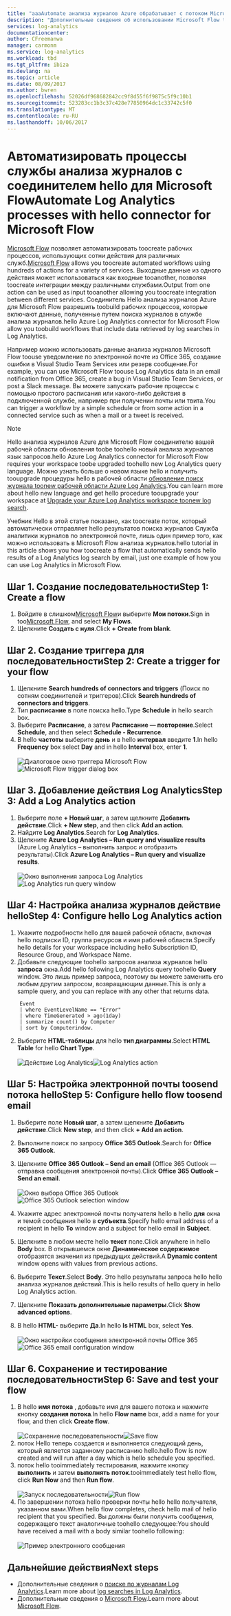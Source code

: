 ```yaml
---
title: "aaaAutomate анализа журналов Azure обрабатывает с потоком Microsoft"
description: "Дополнительные сведения об использовании Microsoft Flow tooquickly автоматизации повторяющихся процессов с помощью соединителя Azure Log Analytics hello."
services: log-analytics
documentationcenter: 
author: CFreemanwa
manager: carmonm
ms.service: log-analytics
ms.workload: tbd
ms.tgt_pltfrm: ibiza
ms.devlang: na
ms.topic: article
ms.date: 08/09/2017
ms.author: bwren
ms.openlocfilehash: 52026df968682842cc9f8d55f6f9875c5f9c10b1
ms.sourcegitcommit: 523283cc1b3c37c428e77850964dc1c33742c5f0
ms.translationtype: MT
ms.contentlocale: ru-RU
ms.lasthandoff: 10/06/2017
---
```

# <a name="automate-log-analytics-processes-with-hello-connector-for-microsoft-flow"></a><span data-ttu-id="e944a-103">Автоматизировать процессы службы анализа журналов с соединителем hello для Microsoft Flow</span><span class="sxs-lookup"><span data-stu-id="e944a-103">Automate Log Analytics processes with hello connector for Microsoft Flow</span></span>
<span data-ttu-id="e944a-104">[Microsoft Flow](https://ms.flow.microsoft.com) позволяет автоматизировать toocreate рабочих процессов, использующих сотни действия для различных служб.</span><span class="sxs-lookup"><span data-stu-id="e944a-104">[Microsoft Flow](https://ms.flow.microsoft.com) allows you toocreate automated workflows using hundreds of actions for a variety of services.</span></span> <span data-ttu-id="e944a-105">Выходные данные из одного действия может использоваться как входные tooanother, позволяя toocreate интеграции между различными службами.</span><span class="sxs-lookup"><span data-stu-id="e944a-105">Output from one action can be used as input tooanother allowing you toocreate integration between different services.</span></span>  <span data-ttu-id="e944a-106">Соединитель Hello анализа журналов Azure для Microsoft Flow разрешить toobuild рабочих процессов, которые включают данные, полученные путем поиска журналов в службе анализа журналов.</span><span class="sxs-lookup"><span data-stu-id="e944a-106">hello Azure Log Analytics connector for Microsoft Flow allow you toobuild workflows that include data retrieved by log searches in Log Analytics.</span></span>

<span data-ttu-id="e944a-107">Например можно использовать данные анализа журналов Microsoft Flow toouse уведомление по электронной почте из Office 365, создание ошибки в Visual Studio Team Services или резерв сообщение.</span><span class="sxs-lookup"><span data-stu-id="e944a-107">For example, you can use Microsoft Flow toouse Log Analytics data in an email notification from Office 365, create a bug in Visual Studio Team Services, or post a Slack message.</span></span>  <span data-ttu-id="e944a-108">Вы можете запускать рабочие процессы с помощью простого расписания или какого-либо действия в подключенной службе, например при получении почты или твита.</span><span class="sxs-lookup"><span data-stu-id="e944a-108">You can trigger a workflow by a simple schedule or from some action in a connected service such as when a mail or a tweet is received.</span></span>  


> [!NOTE]
> <span data-ttu-id="e944a-109">Hello анализа журналов Azure для Microsoft Flow соединителю вашей рабочей области обновления toobe toohello новый анализа журналов язык запросов.</span><span class="sxs-lookup"><span data-stu-id="e944a-109">hello Azure Log Analytics connector for Microsoft Flow requires your workspace toobe upgraded toohello new Log Analytics query language.</span></span> <span data-ttu-id="e944a-110">Можно узнать больше о новом языке hello и получить tooupgrade процедуры hello в рабочей области [обновление поиск журнала toonew рабочей области Azure Log Analytics](log-analytics-log-search-upgrade.md).</span><span class="sxs-lookup"><span data-stu-id="e944a-110">You can learn more about hello new language and get hello procedure tooupgrade your workspace at [Upgrade your Azure Log Analytics workspace toonew log search](log-analytics-log-search-upgrade.md).</span></span>  

<span data-ttu-id="e944a-111">Учебник Hello в этой статье показано, как toocreate поток, который автоматически отправляет hello результатов поиска журналов Служба аналитики журналов по электронной почте, лишь один пример того, как можно использовать в Microsoft Flow анализа журналов.</span><span class="sxs-lookup"><span data-stu-id="e944a-111">hello tutorial in this article shows you how toocreate a flow that automatically sends hello results of a Log Analytics log search by email, just one example of how you can use Log Analytics in Microsoft Flow.</span></span> 


## <a name="step-1-create-a-flow"></a><span data-ttu-id="e944a-112">Шаг 1. Создание последовательности</span><span class="sxs-lookup"><span data-stu-id="e944a-112">Step 1: Create a flow</span></span>
1. <span data-ttu-id="e944a-113">Войдите в слишком[Microsoft Flow](http://flow.microsoft.com)и выберите **Мои потоки**.</span><span class="sxs-lookup"><span data-stu-id="e944a-113">Sign in too[Microsoft Flow](http://flow.microsoft.com), and select **My Flows**.</span></span>
2. <span data-ttu-id="e944a-114">Щелкните **Создать с нуля**.</span><span class="sxs-lookup"><span data-stu-id="e944a-114">Click **+ Create from blank**.</span></span>

## <a name="step-2-create-a-trigger-for-your-flow"></a><span data-ttu-id="e944a-115">Шаг 2. Создание триггера для последовательности</span><span class="sxs-lookup"><span data-stu-id="e944a-115">Step 2: Create a trigger for your flow</span></span>
1. <span data-ttu-id="e944a-116">Щелкните **Search hundreds of connectors and triggers** (Поиск по сотням соединителей и триггеров).</span><span class="sxs-lookup"><span data-stu-id="e944a-116">Click **Search hundreds of connectors and triggers**.</span></span>
2. <span data-ttu-id="e944a-117">Тип **расписание** в поле поиска hello.</span><span class="sxs-lookup"><span data-stu-id="e944a-117">Type **Schedule** in hello search box.</span></span>
3. <span data-ttu-id="e944a-118">Выберите **Расписание**, а затем **Расписание — повторение**.</span><span class="sxs-lookup"><span data-stu-id="e944a-118">Select **Schedule**, and then select **Schedule - Recurrence**.</span></span>
4. <span data-ttu-id="e944a-119">В hello **частоты** выберите **день** и в hello **интервал** введите **1**.</span><span class="sxs-lookup"><span data-stu-id="e944a-119">In hello **Frequency** box select **Day** and in hello **Interval** box, enter **1**.</span></span><br><br><span data-ttu-id="e944a-120">![Диалоговое окно триггера Microsoft Flow](media/log-analytics-flow-tutorial/flow01.png)</span><span class="sxs-lookup"><span data-stu-id="e944a-120">![Microsoft Flow trigger dialog box](media/log-analytics-flow-tutorial/flow01.png)</span></span>


## <a name="step-3-add-a-log-analytics-action"></a><span data-ttu-id="e944a-121">Шаг 3. Добавление действия Log Analytics</span><span class="sxs-lookup"><span data-stu-id="e944a-121">Step 3: Add a Log Analytics action</span></span>
1. <span data-ttu-id="e944a-122">Выберите поле **+ Новый шаг**, а затем щелкните **Добавить действие**.</span><span class="sxs-lookup"><span data-stu-id="e944a-122">Click **+ New step**, and then click **Add an action**.</span></span>
2. <span data-ttu-id="e944a-123">Найдите **Log Analytics**.</span><span class="sxs-lookup"><span data-stu-id="e944a-123">Search for **Log Analytics**.</span></span>
3. <span data-ttu-id="e944a-124">Щелкните **Azure Log Analytics – Run query and visualize results** (Azure Log Analytics – выполнить запрос и отобразить результаты).</span><span class="sxs-lookup"><span data-stu-id="e944a-124">Click **Azure Log Analytics – Run query and visualize results**.</span></span><br><br><span data-ttu-id="e944a-125">![Окно выполнения запроса Log Analytics](media/log-analytics-flow-tutorial/flow02.png)</span><span class="sxs-lookup"><span data-stu-id="e944a-125">![Log Analytics run query window](media/log-analytics-flow-tutorial/flow02.png)</span></span>

## <a name="step-4-configure-hello-log-analytics-action"></a><span data-ttu-id="e944a-126">Шаг 4: Настройка анализа журналов действие hello</span><span class="sxs-lookup"><span data-stu-id="e944a-126">Step 4: Configure hello Log Analytics action</span></span>

1. <span data-ttu-id="e944a-127">Укажите подробности hello для вашей рабочей области, включая hello подписки ID, группа ресурсов и имя рабочей области.</span><span class="sxs-lookup"><span data-stu-id="e944a-127">Specify hello details for your workspace including hello Subscription ID, Resource Group, and Workspace Name.</span></span>
2. <span data-ttu-id="e944a-128">Добавьте следующие toohello запросов анализа журналов hello **запроса** окна.</span><span class="sxs-lookup"><span data-stu-id="e944a-128">Add hello following Log Analytics query toohello **Query** window.</span></span>  <span data-ttu-id="e944a-129">Это лишь пример запроса, поэтому вы можете заменить его любым другим запросом, возвращающим данные.</span><span class="sxs-lookup"><span data-stu-id="e944a-129">This is only a sample query, and you can replace with any other that returns data.</span></span>
```
    Event
    | where EventLevelName == "Error" 
    | where TimeGenerated > ago(1day)
    | summarize count() by Computer
    | sort by Computerindow. 
```

2. <span data-ttu-id="e944a-130">Выберите **HTML-таблицы** для hello **тип диаграммы**.</span><span class="sxs-lookup"><span data-stu-id="e944a-130">Select **HTML Table** for hello **Chart Type**.</span></span><br><br><span data-ttu-id="e944a-131">![Действие Log Analytics](media/log-analytics-flow-tutorial/flow03.png)</span><span class="sxs-lookup"><span data-stu-id="e944a-131">![Log Analytics action](media/log-analytics-flow-tutorial/flow03.png)</span></span>

## <a name="step-5-configure-hello-flow-toosend-email"></a><span data-ttu-id="e944a-132">Шаг 5: Настройка электронной почты toosend потока hello</span><span class="sxs-lookup"><span data-stu-id="e944a-132">Step 5: Configure hello flow toosend email</span></span>

1. <span data-ttu-id="e944a-133">Выберите поле **Новый шаг**, а затем щелкните **Добавить действие**.</span><span class="sxs-lookup"><span data-stu-id="e944a-133">Click **New step**, and then click **+ Add an action**.</span></span>
2. <span data-ttu-id="e944a-134">Выполните поиск по запросу **Office 365 Outlook**.</span><span class="sxs-lookup"><span data-stu-id="e944a-134">Search for **Office 365 Outlook**.</span></span>
3. <span data-ttu-id="e944a-135">Щелкните **Office 365 Outlook – Send an email** (Office 365 Outlook — отправка сообщения электронной почты).</span><span class="sxs-lookup"><span data-stu-id="e944a-135">Click **Office 365 Outlook – Send an email**.</span></span><br><br><span data-ttu-id="e944a-136">![Окно выбора Office 365 Outlook](media/log-analytics-flow-tutorial/flow04.png)</span><span class="sxs-lookup"><span data-stu-id="e944a-136">![Office 365 Outlook selection window](media/log-analytics-flow-tutorial/flow04.png)</span></span>

4. <span data-ttu-id="e944a-137">Укажите адрес электронной почты получателя hello в hello **для** окна и темой сообщения hello в **субъекта**.</span><span class="sxs-lookup"><span data-stu-id="e944a-137">Specify hello email address of a recipient in hello **To** window and a subject for hello email in **Subject**.</span></span>
5. <span data-ttu-id="e944a-138">Щелкните в любом месте hello **текст** поле.</span><span class="sxs-lookup"><span data-stu-id="e944a-138">Click anywhere in hello **Body** box.</span></span>  <span data-ttu-id="e944a-139">В открывшемся окне **Динамическое содержимое** отобразятся значения из предыдущих действий.</span><span class="sxs-lookup"><span data-stu-id="e944a-139">A **Dynamic content** window opens with values from previous actions.</span></span>  
6. <span data-ttu-id="e944a-140">Выберите **Текст**.</span><span class="sxs-lookup"><span data-stu-id="e944a-140">Select **Body**.</span></span>  <span data-ttu-id="e944a-141">Это hello результаты запроса hello hello анализа журналов действий.</span><span class="sxs-lookup"><span data-stu-id="e944a-141">This is hello results of hello query in hello Log Analytics action.</span></span>
6. <span data-ttu-id="e944a-142">Щелкните **Показать дополнительные параметры**.</span><span class="sxs-lookup"><span data-stu-id="e944a-142">Click **Show advanced options**.</span></span>
7. <span data-ttu-id="e944a-143">В hello **HTML-** выберите **Да**.</span><span class="sxs-lookup"><span data-stu-id="e944a-143">In hello **Is HTML** box, select **Yes**.</span></span><br><br><span data-ttu-id="e944a-144">![Окно настройки сообщения электронной почты Office 365](media/log-analytics-flow-tutorial/flow05.png)</span><span class="sxs-lookup"><span data-stu-id="e944a-144">![Office 365 email configuration window](media/log-analytics-flow-tutorial/flow05.png)</span></span>

## <a name="step-6-save-and-test-your-flow"></a><span data-ttu-id="e944a-145">Шаг 6. Сохранение и тестирование последовательности</span><span class="sxs-lookup"><span data-stu-id="e944a-145">Step 6: Save and test your flow</span></span>
1. <span data-ttu-id="e944a-146">В hello **имя потока** , добавьте имя для вашего потока и нажмите кнопку **создания потока**.</span><span class="sxs-lookup"><span data-stu-id="e944a-146">In hello **Flow name** box, add a name for your flow, and then click **Create flow**.</span></span><br><br><span data-ttu-id="e944a-147">![Сохранение последовательности](media/log-analytics-flow-tutorial/flow06.png)</span><span class="sxs-lookup"><span data-stu-id="e944a-147">![Save flow](media/log-analytics-flow-tutorial/flow06.png)</span></span>
2. <span data-ttu-id="e944a-148">поток Hello теперь создается и выполняется следующий день, который является заданному расписанию hello.</span><span class="sxs-lookup"><span data-stu-id="e944a-148">hello flow is now created and will run after a day which is hello schedule you specified.</span></span> 
3. <span data-ttu-id="e944a-149">поток hello tooimmediately тестирования, нажмите кнопку **выполнить** и затем **выполнять поток**.</span><span class="sxs-lookup"><span data-stu-id="e944a-149">tooimmediately test hello flow, click **Run Now** and then **Run flow**.</span></span><br><br><span data-ttu-id="e944a-150">![Запуск последовательности](media/log-analytics-flow-tutorial/flow07.png)</span><span class="sxs-lookup"><span data-stu-id="e944a-150">![Run flow](media/log-analytics-flow-tutorial/flow07.png)</span></span>
3. <span data-ttu-id="e944a-151">По завершении потока hello проверки почты hello hello получателя, указанном вами.</span><span class="sxs-lookup"><span data-stu-id="e944a-151">When hello flow completes, check hello mail of hello recipient that you specified.</span></span>  <span data-ttu-id="e944a-152">Вы должны были получить сообщения, содержащего текст аналогичные toohello следующее:</span><span class="sxs-lookup"><span data-stu-id="e944a-152">You should have received a mail with a body similar toohello following:</span></span><br><br>![Пример электронного сообщения](media/log-analytics-flow-tutorial/flow08.png)


## <a name="next-steps"></a><span data-ttu-id="e944a-154">Дальнейшие действия</span><span class="sxs-lookup"><span data-stu-id="e944a-154">Next steps</span></span>

- <span data-ttu-id="e944a-155">Дополнительные сведения о [поиске по журналам Log Analytics](log-analytics-log-search-new.md).</span><span class="sxs-lookup"><span data-stu-id="e944a-155">Learn more about [log searches in Log Analytics](log-analytics-log-search-new.md).</span></span>
- <span data-ttu-id="e944a-156">Дополнительные сведения о [Microsoft Flow](https://ms.flow.microsoft.com).</span><span class="sxs-lookup"><span data-stu-id="e944a-156">Learn more about [Microsoft Flow](https://ms.flow.microsoft.com).</span></span>



